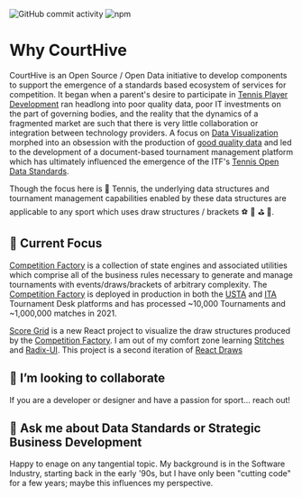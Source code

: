 
<!--
![Follow](https://img.shields.io/twitter/follow/courthive?color=%231DA1F2&logo=Twitter&style=flat-square)
-->

![GitHub commit activity](https://img.shields.io/github/commit-activity/m/CourtHive/tods-competition-factory)
![npm](https://img.shields.io/npm/dm/tods-competition-factory)


# Why CourtHive

CourtHive is an Open Source / Open Data initiative to develop components to support the emergence of a standards based ecosystem of services for competition.  It began when a parent's desire to participate in [Tennis Player Development](https://medium.com/the-tennis-notebook/how-to-chart-a-match-cb52ab9f62e5) ran headlong into poor quality data, poor IT investments on the part of governing bodies, and the reality that the dynamics of a fragmented market are such that there is very little collaboration or integration between technology providers.  A focus on [Data Visualization](http://tennisvisuals.com/) morphed into an obsession with the production of [good quality data](https://courthive.medium.com/toss-tennis-open-software-standards-846cf7276962) and led to the development of a document-based tournament management platform which has ultimately influenced the emergence of the ITF's [Tennis Open Data Standards](https://itftennis.atlassian.net/wiki/spaces/TODS/overview).

Though the focus here is 🎾 Tennis, the underlying data structures and tournament management capabilities enabled by these data structures are applicable to any sport which uses draw structures / brackets ⚽ 🏀 ⛳ 🏅.


## 🎸 Current Focus

[Competition Factory](https://courthive.github.io/tods-competition-factory/) is a collection of state engines and associated utilities which comprise all of the business rules necessary to generate and manage tournaments with events/draws/brackets of arbitrary complexity.  The [Competition Factory](https://courthive.github.io/tods-competition-factory/) is deployed in production in both the [USTA](https://tournamentdesk.usta.com/) and [ITA](https://tournamentdesk.wearecollegetennis.com/login) Tournament Desk platforms and has processed ~10,000 Tournaments and ~1,000,000 matches in 2021.

[Score Grid](https://courthive.github.io/tods-score-grid/) is a new React project to visualize the draw structures produced by the [Competition Factory](https://courthive.github.io/tods-competition-factory/). I am out of my comfort zone learning [Stitches](https://stitches.dev/) and [Radix-UI](https://www.radix-ui.com/). This project is a second iteration of [React Draws](https://courthive.github.io/tods-react-draws/example)

## 👯 I’m looking to collaborate

If you are a developer or designer and have a passion for sport... reach out!

## 💬 Ask me about Data Standards or Strategic Business Development

Happy to enage on any tangential topic.  My background is in the Software Industry, starting back in the early '90s, but I have only been "cutting code" for a few years; maybe this influences my perspective.


